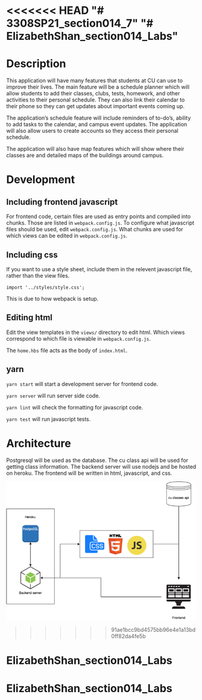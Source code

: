 <<<<<<< HEAD
"# 3308SP21_section014_7" 
"# ElizabethShan_section014_Labs" 
=======
# Description
This application will have many features that students at CU can use to improve their lives. The main feature will be a schedule planner which will allow students to add their classes, clubs, tests, homework, and other activities to their personal schedule. They can also link their calendar to their phone so they can get updates about important events coming up. 

The application’s schedule feature will include reminders of to-do’s, ability to add tasks to the calendar, and campus event updates. The application will also allow users to create accounts so they access their personal schedule.

The application will also have map features which will show where their classes are and detailed maps of the buildings around campus.

# Development
## Including frontend javascript
For frontend code, certain files are used as entry points and compiled into chunks.
Those are listed in `webpack.config.js`.
To configure what javascript files should be used, edit `webpack.config.js`. 
What chunks are used for which views can be edited in `webpack.config.js`. 

## Including css
If you want to use a style sheet, include them in the relevent javascript file, rather than the view files. 

```
import '../styles/style.css';
```

This is due to how webpack is setup.

## Editing html
Edit the view templates in the `views/` directory to edit html.
Which views correspond to which file is viewable in `webpack.config.js`. 

The `home.hbs` file acts as the body of `index.html`.

## yarn
`yarn start` will start a development server for frontend code.

`yarn server` will run server side code.

`yarn lint` will check the formatting for javascript code.

`yarn test` will run javascript tests.

# Architecture
Postgresql will be used as the database. The cu class api will be used for getting class information. The backend server will use nodejs and be hosted on heroku. The frontend will be written in html, javascript, and css.

![Architecture Diagram](./assets/architecture.png)
>>>>>>> 91ae1bcc9bd4575bb96e4e1a13bd0ff82da4fe5b
# ElizabethShan_section014_Labs
# ElizabethShan_section014_Labs
